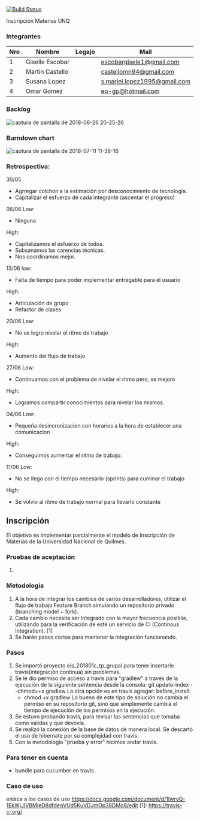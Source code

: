 [![Build Status](https://travis-ci.org/martinCastello/Inscripcion.svg?branch=master)](https://travis-ci.org/martinCastello/Inscripcion)

Inscripción Materias UNQ

### Integrantes

Nro | Nombre        | Legajo | Mail
----|---------------|--------|------
1   |Giselle Escobar|        |escobargisele1@gmail.com
2   |Martin Castello|        |castellomn94@gmail.com
3   |Susana Lopez   |        |s.mariel.lopez1995@gmail.com
4   |Omar Gomez     |        |eo-gp@hotmail.com



### Backlog

![captura de pantalla de 2018-06-26 20-25-26](https://user-images.githubusercontent.com/31372437/41944742-c3d4b3d0-797f-11e8-8d9d-fe4b01cfeff0.png)



### Burndown chart

![captura de pantalla de 2018-07-11 11-38-16](https://user-images.githubusercontent.com/31372437/42579680-3b0c7610-84ff-11e8-8754-7e4453dc73c4.png)


### Retrospectiva:
30/05
* Agrregar colchon a la estimación por desconocimiento de tecnología.
* Capitalizar el esfuerzo de cada integrante (ascentar el progreso)

06/06
Low:
* Ninguna

High:
* Capitalizamos el esfuerzo de todos.
* Subsanamos las carencias técnicas.
* Nos coordinamos mejor.

13/06
low:
* Falta de tiempo para poder implementar entregable para el usuario

High:
* Articulación de grupo
* Refactor de clases

20/06
Low:
* No se logro nivelar el ritmo de trabajo

High:
* Aumento del flujo de trabajo

27/06
Low:
* Continuamos con el problema de nivelar el ritmo pero, se mejoro 

High:
* Logramos compartir conocimientos para nivelar los mismos.

04/06
Low:
* Pequeña desincronizacion con horarios a la hora de establecer una comunicacion 

High:
* Conseguimos aumentar el ritmo de trabajo.

11/06
Low:
* No se llego con el tiempo necesario (sprints) para cuminar el trabajo

High:
* Se volvio al ritmo de trabajo normal para llevarlo constante

## Inscripción

El objetivo es implementar parcialmente el modelo de Inscripción de Materias de la Universidad Nacional de Quilmes.

### Pruebas de aceptación

1. 

### Metodología
 
1. A la hora de integrar los cambios de varios desarrolladores, utilizar el flujo de trabajo Feature Branch simulando un repositorio privado (branching model + fork).
2. Cada cambio necesita ser integrado con la mayor frecuencia posiblie, utilizando para la verificación de este un servicio de CI (Continous Integration). [1]
3. Se harán pasos cortos para mantener la integración funcionando.

### Pasos

1. Se importó proyecto eis_201801c_tp_grupal para tener insertarle travis(integración continua) sin problemas.
2. Se le dio permiso de acceso a travis para "gradlew" a través de la ejecución de la siguiente sentencia desde la consola: 
    git update-index --chmod=+x gradlew
   La otra opción es en travis agregar: 
    before_install:
    - chmod +x gradlew
   Lo bueno de este tipo de solución no cambia el permiso en su repositorio git, sino que simplemente cambia el tiempo de ejecución de      los permisos en la ejecución.
3. Se estuvo probando travis, para revisar las sentencias que tomaba como validas y que devovía.
4. Se realizó la conexión de la base de datos de manera local. Se descartó el uso de hibernate por su complejidad con travis. 
5. Con la metodología "prueba y error" hicimos andar travis.

### Para tener en cuenta
- bundle para cucumber en travis.
### Caso de uso 
enlace a los casos de uso 
https://docs.google.com/document/d/1IwrvQ-1EkWjJIVBMIeD8dfdegVUd5KuVDJmOp38DMq8/edit
[1]: https://travis-ci.org/
